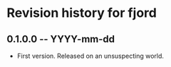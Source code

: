 # Revision history for fjord

## 0.1.0.0 -- YYYY-mm-dd

* First version. Released on an unsuspecting world.
